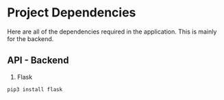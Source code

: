 # Project Dependencies
Here are all of the dependencies required in the application. This is mainly for the backend.

## API - Backend
1. Flask
```bash
pip3 install flask
```